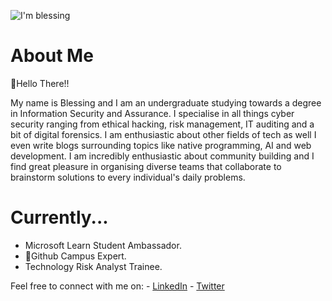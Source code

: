 
![I'm blessing](https://user-images.githubusercontent.com/75522169/169711855-104f408b-99e8-42aa-b00c-49fcf867a0b1.png)

# About Me

👋Hello There!! 

My name is Blessing and I am an undergraduate studying towards a degree in Information Security and Assurance. I specialise in all things cyber security ranging from ethical hacking, risk management, IT auditing and a bit of digital forensics. I am enthusiastic about other fields of tech as well I even write blogs surrounding topics like native programming, AI and web development. I am incredibly enthusiastic about community building and I find great pleasure in organising diverse teams that collaborate to brainstorm solutions to every individual's daily problems. 

# Currently...

  - Microsoft Learn Student Ambassador.
  - 🚩Github Campus Expert.
  - Technology Risk Analyst Trainee.
    
 Feel free to connect with me on:
    - [LinkedIn](https://www.linkedin.com/in/blessing-mufaro-kashava/)
    - [Twitter](https://twitter.com/blessing_mufaro)
